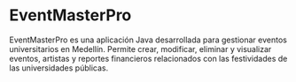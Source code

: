 # EventMasterPro
EventMasterPro es una aplicación Java desarrollada para gestionar eventos universitarios en Medellín. Permite crear, modificar, eliminar y visualizar eventos, artistas y reportes financieros relacionados con las festividades de las universidades públicas.
